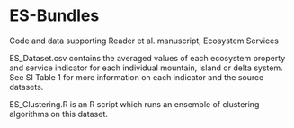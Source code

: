 # ES-Bundles
Code and data supporting Reader et al. manuscript, Ecosystem Services

ES_Dataset.csv contains the averaged values of each ecosystem property and service indicator for each individual mountain, island or delta system. See SI Table 1 for more information on each indicator and the source datasets. 

ES_Clustering.R is an R script which runs an ensemble of clustering algorithms on this dataset.


